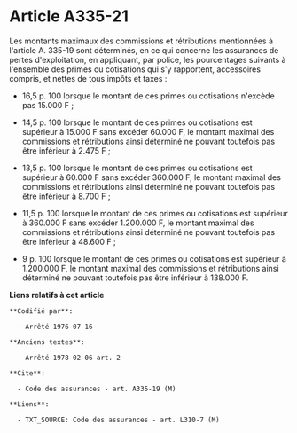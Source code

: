 # Article A335-21

Les montants maximaux des commissions et rétributions mentionnées à l'article A. 335-19 sont déterminés, en ce qui concerne
les assurances de pertes d'exploitation, en appliquant, par police, les pourcentages suivants à l'ensemble des primes ou
cotisations qui s'y rapportent, accessoires compris, et nettes de tous impôts et taxes :

- 16,5 p. 100 lorsque le montant de ces primes ou cotisations n'excède pas 15.000 F ;

- 14,5 p. 100 lorsque le montant de ces primes ou cotisations est supérieur à 15.000 F sans excéder 60.000 F, le montant
maximal des commissions et rétributions ainsi déterminé ne pouvant toutefois pas être inférieur à 2.475 F ;

- 13,5 p. 100 lorsque le montant de ces primes ou cotisations est supérieur à 60.000 F sans excéder 360.000 F, le montant
maximal des commissions et rétributions ainsi déterminé ne pouvant toutefois pas être inférieur à 8.700 F ;

- 11,5 p. 100 lorsque le montant de ces primes ou cotisations est supérieur à 360.000 F sans excéder 1.200.000 F, le montant
maximal des commissions et rétributions ainsi déterminé ne pouvant toutefois pas être inférieur à 48.600 F ;

- 9 p. 100 lorsque le montant de ces primes ou cotisations est supérieur à 1.200.000 F, le montant maximal des commissions et
rétributions ainsi déterminé ne pouvant toutefois pas être inférieur à 138.000 F.

**Liens relatifs à cet article**

	**Codifié par**:

	  - Arrêté 1976-07-16

	**Anciens textes**:

	  - Arrêté 1978-02-06 art. 2

	**Cite**:

	  - Code des assurances - art. A335-19 (M)

	**Liens**:

	  - TXT_SOURCE: Code des assurances - art. L310-7 (M)

